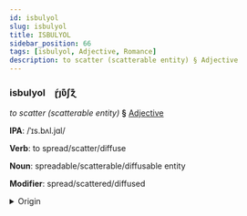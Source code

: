 ```yaml
---
id: isbulyol
slug: isbulyol
title: ISBULYOL
sidebar_position: 66
tags: [isbulyol, Adjective, Romance]
description: to scatter (scatterable entity) § Adjective
---
```


### isbulyol&emsp;<span kind="abugida">ɽ́ȷʋ͊ʃɀ͊</span>

*to scatter (scatterable entity)* **§** [Adjective](../../tags/Adjective)

**IPA**: /ˈɪs.bʌl.jɑl/

**Verb**: to spread/scatter/diffuse

**Noun**: spreadable/scatterable/diffusable entity

**Modifier**: spread/scattered/diffused

<details>
    <summary>Origin</summary>
    Portuguese espalhar /(i)ʃ.pɐˈʎaɾ/<br/>
    <em>Romance Language Family</em>
</details>